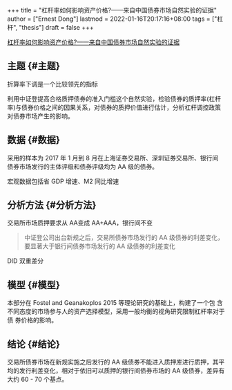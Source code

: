 +++
title = "杠杆率如何影响资产价格?——来自中国债券市场自然实验的证据"
author = ["Ernest Dong"]
lastmod = 2022-01-16T20:17:16+08:00
tags = ["杠杆", "thesis"]
draft = false
+++

[杠杆率如何影响资产价格?——来自中国债券市场自然实验的证据](/ox-hugo/杠杆率如何影响资产价格_——来自中国债券市场自然实验的证据_王永钦.pdf)


## 主题 {#主题}

折算率下调是一个比较领先的指标

利用中证登提高合格质押债券的准入门槛这个自然实验，检验债券的质押率(杠杆率)与债券价格之间的因果关系，对债券的质押价值进行估计，分析杠杆调控政策对债券市场产生的影响。


## 数据 {#数据}

采用的样本为 2017 年 1 月到 8 月在上海证券交易所、深圳证券交易所、银行间 债券市场发行的主体评级和债券评级均为 AA 级的债券。

宏观数据包括省 GDP 增速、M2 同比增速


## 分析方法 {#分析方法}

交易所市场质押要求从 AA变成 AA+AAA，银行间不变

> 中证登公司出台新规之后，交易所债券市场发行的 AA 级债券的利差变化，要显著大于银行间债券市场发行的 AA 级债券的利差变化

DID 双重差分


## 模型 {#模型}

本部分在 Fostel and Geanakoplos 2015 等理论研究的基础上，构建了一个包 含不同态度的市场参与人的资产选择模型，采用一般均衡的视角研究限制杠杆率对于债 券价格的影响。


## 结论 {#结论}

交易所债券市场在新规实施之后发行的 AA 级债券不能进入质押库进行质押，其平均的发行利差变化，相对于依旧可以质押的银行间债券市场的 AA 级债券，差异有大约 60 - 70 个基点。